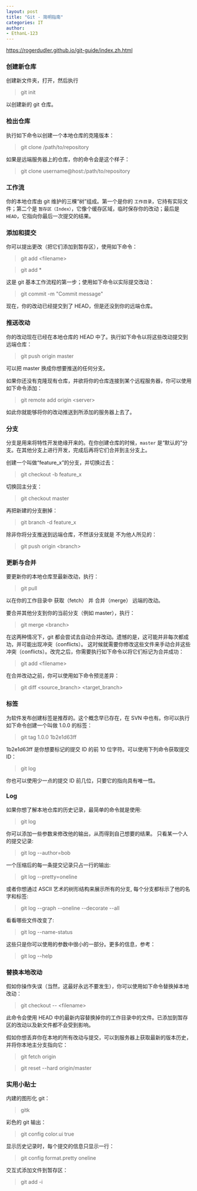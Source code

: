 ```yaml
---
layout: post
title: "Git - 简明指南"
categories: IT
author:
- EthanL-123
---
```


https://rogerdudler.github.io/git-guide/index.zh.html

### 创建新仓库
创建新文件夹，打开，然后执行
> git init

以创建新的 git 仓库。

### 检出仓库
执行如下命令以创建一个本地仓库的克隆版本：
> git clone /path/to/repository

如果是远端服务器上的仓库，你的命令会是这个样子：
> git clone username@host:/path/to/repository

### 工作流
你的本地仓库由 git 维护的三棵“树”组成。第一个是你的 `工作目录`，它持有实际文件；第二个是 `暂存区（Index）`，它像个缓存区域，临时保存你的改动；最后是 `HEAD`，它指向你最后一次提交的结果。

### 添加和提交
你可以提出更改（把它们添加到暂存区），使用如下命令：
> git add \<filename\>

> git add *

这是 git 基本工作流程的第一步；使用如下命令以实际提交改动：
> git commit -m "Commit message"

现在，你的改动已经提交到了 HEAD，但是还没到你的远端仓库。

### 推送改动
你的改动现在已经在本地仓库的 HEAD 中了。执行如下命令以将这些改动提交到远端仓库：
> git push origin master

可以把 master 换成你想要推送的任何分支。

如果你还没有克隆现有仓库，并欲将你的仓库连接到某个远程服务器，你可以使用如下命令添加：
> git remote add origin \<server\>

如此你就能够将你的改动推送到所添加的服务器上去了。

### 分支
分支是用来将特性开发绝缘开来的。在你创建仓库的时候，`master` 是“默认的”分支。在其他分支上进行开发，完成后再将它们合并到主分支上。

创建一个叫做“feature_x”的分支，并切换过去：
> git checkout -b feature_x

切换回主分支：
> git checkout master

再把新建的分支删掉：
> git branch -d feature_x

除非你将分支推送到远端仓库，不然该分支就是 不为他人所见的：
> git push origin \<branch\>

### 更新与合并
要更新你的本地仓库至最新改动，执行：
> git pull

以在你的工作目录中 获取（fetch） 并 合并（merge） 远端的改动。

要合并其他分支到你的当前分支（例如 master），执行：
> git merge \<branch\>

在这两种情况下，git 都会尝试去自动合并改动。遗憾的是，这可能并非每次都成功，并可能出现冲突（conflicts）。 这时候就需要你修改这些文件来手动合并这些冲突（conflicts）。改完之后，你需要执行如下命令以将它们标记为合并成功：
> git add \<filename\>

在合并改动之前，你可以使用如下命令预览差异：
> git diff \<source_branch\> \<target_branch\>

### 标签
为软件发布创建标签是推荐的。这个概念早已存在，在 SVN 中也有。你可以执行如下命令创建一个叫做 1.0.0 的标签：
> git tag 1.0.0 1b2e1d63ff

1b2e1d63ff 是你想要标记的提交 ID 的前 10 位字符。可以使用下列命令获取提交 ID：
> git log

你也可以使用少一点的提交 ID 前几位，只要它的指向具有唯一性。

### Log
如果你想了解本地仓库的历史记录，最简单的命令就是使用:
> git log

你可以添加一些参数来修改他的输出，从而得到自己想要的结果。 只看某一个人的提交记录:
> git log --author=bob

一个压缩后的每一条提交记录只占一行的输出:
> git log --pretty=oneline

或者你想通过 ASCII 艺术的树形结构来展示所有的分支, 每个分支都标示了他的名字和标签:
> git log --graph --oneline --decorate --all

看看哪些文件改变了:
> git log --name-status

这些只是你可以使用的参数中很小的一部分。更多的信息，参考：
> git log --help

### 替换本地改动
假如你操作失误（当然，这最好永远不要发生），你可以使用如下命令替换掉本地改动：
> git checkout -- \<filename\>

此命令会使用 HEAD 中的最新内容替换掉你的工作目录中的文件。已添加到暂存区的改动以及新文件都不会受到影响。

假如你想丢弃你在本地的所有改动与提交，可以到服务器上获取最新的版本历史，并将你本地主分支指向它：
> git fetch origin

> git reset --hard origin/master

### 实用小贴士
内建的图形化 git：
> gitk

彩色的 git 输出：
> git config color.ui true

显示历史记录时，每个提交的信息只显示一行：
> git config format.pretty oneline

交互式添加文件到暂存区：
> git add -i
